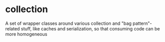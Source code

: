# collection

A set of wrapper classes around various collection and "bag pattern"-related stuff, like caches and serialization, 
so that consuming code can be more homogeneous 